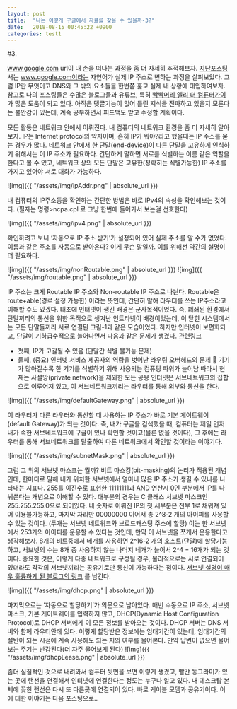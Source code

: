 ```yaml
---
layout: post
title:  "나는 어떻게 구글에서 자료를 찾을 수 있을까-3?"
date:   2018-08-15 00:45:22 +0900
categories: test1
---
```


#3. 

www.google.com url이 내 손을 떠나는 과정을 좀 더 자세히 추적해보자. [지난포스팅](http://tlonist.github.io/jekyll/update/2018/08/05/how-can-we-search-2.html)서는 www.google.com이라는 자연어가 실제 IP 주소로 변하는 과정을 살펴보았다. 그럼 IP란 무엇이고 DNS와 그 밖의 요소들을 한번쯤 훑고 실제 내 상황에 대입하여보자. 참고로 나의 포스팅들은 수많은 블로그들과 유튜브, 특히 [빡빡머리 엘리 더 컴퓨터가이]("https://www.youtube.com/watch?v=EkNq4TrHP_U&t=381s")가 많은 도움이 되고 있다. 아직은 댓글기능이 없어 틀린 지식을 전파하고 있을지 모른다는 불안감이 있는데, 계속 공부하면서 피드백도 받고 수정할 계획이다.
 
모든 활동은 네트워크 안에서 이뤄진다. 내 컴퓨터의 네트워크 환경을 좀 더 자세히 알아보자. 
IP는 Internet protocol의 약자이며, 흔히 IP가 뭐야?라고 했을때는 IP 주소를 묻는 경우가 많다. 네트워크 안에서 한 단말(end-device)이 다른 단말을 고유하게 인식하기 위해서는 이 IP 주소가 필요하다. 간단하게 말하면 서로를 식별하는 이름 같은 역할을 한다고 볼 수 있고, 네트워크 상의 모든 단말은 고유한(정확히는 식별가능한) IP 주소를 가지고 있어야 서로 대화가 가능하다.

![img]({{ "/assets/img/ipAddr.png" | absolute_url }})

내 컴퓨터의 IP주소등을 확인하는 간단한 방법은 바로 IPv4의 속성을 확인해보는 것이다. (필자는 명령>ncpa.cpl 로 그냥 한번에 들어가서 보는걸 선호한다)

![img]({{ "/assets/img/ipv4.png" | absolute_url }})

 
확인하려고 보니 ‘자동으로 IP 주소 받기’가 설정되어 있어 실제 주소를 알 수가 없었다. 이름과 같은 주소를 자동으로 받아온다? 이게 무슨 말일까. 이를 위해선 약간의 설명이 더 필요하다. 


![img]({{ "/assets/img/nonRoutable.png" | absolute_url }})
![img]({{ "/assets/img/routable.png" | absolute_url }})

IP 주소는 크게 Routable IP 주소와 Non-routable IP 주소로 나뉜다. Routable은 route+able(경로 설정 가능한) 이라는 뜻인데, 간단히 말해 라우터를 쓰는 IP주소라고 이해할 수도 있겠다. 
태초에 인터넷이 생긴 배경은 군사목적이었다. 즉, 폐쇄된 환경에서 단말끼리의 통신을 위한 목적으로 생겨난 인트라넷이 배경이었는데, 이 닫힌 시스템에서는 모든 단말들끼리 서로 연결된 그림-1과 같은 모습이었다.
하지만 인터넷이 보편화되고, 단말이 기하급수적으로 늘어나면서 다음과 같은 문제가 생겼다. [관련링크](
https://www.google.co.kr/search?ei=nNxzW-TrBpzm8wXSjaGYCg&q=when+to+use+non+routable+ip&oq=when+to+use+non+routable+ip&gs_l=psy-ab.3..33i160k1l2.1844.10303.0.10480.27.20.0.0.0.0.290.2901.0j8j7.15.0....0...1c.1.64.psy-ab..12.13.2501...0j35i39k1j0i67k1j0i203k1j0i10k1j33i22i29i30k1j33i21k1.0.ovZNJNjl_dg)
	
-	첫째, IP가 고갈될 수 있음 (단말간 식별 불가능 문제)
-	둘째, (중요) 인터넷 서비스 제공자의 역량을 벗어난 라우팅 오버헤드의 문제
 기기가 많아질수록 한 기기를 식별하기 위해 사용되는 컴퓨팅 파워가 늘어남
따라서 현재는 사설망(private network)을 제외한 모든 공용 인터넷은 서브네트워크의 집합으로 이루어져 있고, 이 서브네트워크끼리는 라우터를 통해 외부와 통신을 한다. 


![img]({{ "/assets/img/defaultGateway.png" | absolute_url }}) 

이 라우터가 다른 라우터와 통신할 때 사용하는 IP 주소가 바로 기본 게이트웨이(default Gateway)가 되는 것이다. 즉, 내가 구글을 검색했을 때, 컴퓨터는 제일 먼저 내가 속한 서브네트워크에 구글이 있나 확인할 것이고(물론 없을 것이다), 그 후에는 라우터를 통해 서브네트워크를 탈출하여 다른 네트워크에서 확인할 것이라는 이야기다.


![img]({{ "/assets/img/subnetMask.png" | absolute_url }})

그럼 그 위의 서브넷 마스크는 뭘까? 비트 마스킹(bit-masking)의 논리가 적용된 개념인데, 한마디로 말해 내가 위치한 서브넷에서 얼마나 많은 IP 주소가 생길 수 있나를 나타내는 지표다. 255를 이진수로 표현한 11111111과 AND 연산시 0인 부분에서 IP를 나눠쓴다는 개념으로 이해할 수 있다. 
대부분의 경우는 C 클래스 서브넷 마스크인 255.255.255.0으로 되어있다. 네 숫자로 이뤄진 IP의 첫 세부분은 전부 1로 채워져 있어 이용불가능하고, 마지막 자리만 00000000 이어서 총 2^8-2 개의 아이피를 사용할 수 있는 것이다. (두개는 서브넷 네트워크와 브로드캐스팅 주소에 할당)
이는 한 서브넷에서 253개의 아이피를 운용할 수 있다는 것인데, 만약 이 서브넷을 쪼개서 운용한다고 생각해보자. 8개의 비트중에서 네개를 사용하면 2^16-2 개의 호스트(단말)에 할당가능하고, 서브넷의 수는 8개 중 사용하지 않는 나머지 네개가 늘어서 2^4 = 16개가 되는 것이다. 중요한 것은, 이렇게 다중 네트워크로 구성될 경우, 물리적으로는 서로 연결되어 있더라도 각각의 서브넷끼리는 공유기로만 통신이 가능하다는 점이다. [서브넷 설명이 매우 훌륭하게 된 블로그의 링크](http://blog.naver.com/phoenix208/40044271679) 를 남긴다. 

![img]({{ "/assets/img/dhcp.png" | absolute_url }})

마지막으로는 ‘자동으로 할당하기’가 의문으로 남아있다. 매번 수동으로 IP 주소, 서브넷 마스크, 기본 게이트웨이를 입력하지 않고, DHCP(Dynamic Host Configuration Protocol)로 DHCP 서버에게 이 모든 정보를 받아오는 것이다. DHCP 서버는 DNS 서버와 함께 라우터안에 있다. 이렇게 할당받은 정보에는 임대기간이 있는데, 임대기간의 절반이 되는 시점에 계속 사용해도 되는 지의 여부를 물어본다. 만약 답변이 없으면 물어보는 주기는 반감된다(더 자주 물어보게 된다)
![img]({{ "/assets/img/dhcpLease.png" | absolute_url }})



좀더 실질적인 것으로 내려와서 컴퓨터 뒷면을 보면 이렇게 생겼고, 빨간 동그라미가 있는 곳에 랜선을 연결해서 인터넷에 연결한다는 정도는 누구나 알고 있다. 내 데스크탑 본체에 꽂힌 랜선은 다시 또 다른곳에 연결되어 있다. 바로 케이블 모뎀과 공유기이다. 이에 대한 이야기는 다음 포스팅으로.. 

[jekyll-docs]: https://jekyllrb.com/docs/home
[jekyll-gh]:   https://github.com/jekyll/jekyll
[jekyll-talk]: https://talk.jekyllrb.com/

